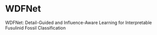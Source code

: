 # WDFNet
WDFNet: Detail-Guided and Influence-Aware Learning for Interpretable Fusulinid Fossil Classification
